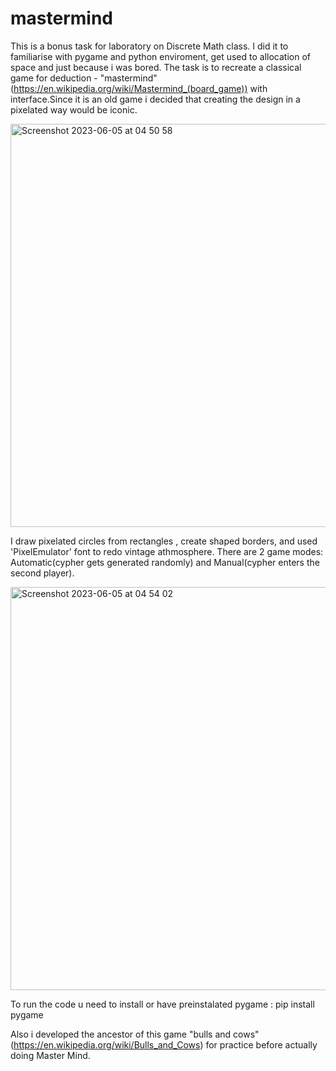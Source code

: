 # mastermind
This is a bonus task for laboratory on Discrete Math class. I did it to familiarise with pygame and python enviroment, get used to allocation of space and just because i was bored.
  The task is to recreate a classical game for deduction -  "mastermind"(https://en.wikipedia.org/wiki/Mastermind_(board_game)) with interface.Since it is an old game i decided that creating the design in a pixelated way would be iconic.
  
  <img width="645" alt="Screenshot 2023-06-05 at 04 50 58" src="https://github.com/auperman-lab/mastermind/assets/121299815/3f173d70-8aa8-493b-b9d1-07b81135122b">


  I draw pixelated circles from rectangles , create shaped borders, and used 'PixelEmulator' font to redo vintage athmosphere. There are 2 game modes: Automatic(cypher gets generated randomly) and Manual(cypher enters the second player).
  
<img width="645" alt="Screenshot 2023-06-05 at 04 54 02" src="https://github.com/auperman-lab/mastermind/assets/121299815/df7f337e-6539-422c-862b-219ee9970a5c">


  To run the code u need to install or have preinstalated pygame :
  pip install pygame

  Also i developed the ancestor of this game "bulls and cows"(https://en.wikipedia.org/wiki/Bulls_and_Cows) for practice before actually doing Master Mind. 

